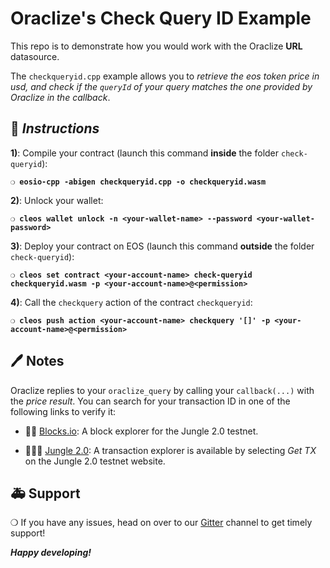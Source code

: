 # Oraclize's Check Query ID Example 

This repo is to demonstrate how you would work with the Oraclize **URL** datasource.

The `checkqueryid.cpp` example allows you to *retrieve the eos token price in usd, and check if the `queryId` of
your query matches the one provided by Oraclize in the callback*.

## :page_with_curl: *Instructions*

**1)**: Compile your contract (launch this command **inside** the folder `check-queryid`):

**`❍ eosio-cpp -abigen checkqueryid.cpp -o checkqueryid.wasm`**

**2)**: Unlock your wallet:

**`❍ cleos wallet unlock -n <your-wallet-name> --password <your-wallet-password>`**

**3)**: Deploy your contract on EOS (launch this command **outside** the folder `check-queryid`):

**`❍ cleos set contract <your-account-name> check-queryid checkqueryid.wasm -p <your-account-name>@<permission>`**

**4)**: Call the `checkquery` action of the contract `checkqueryid`:

**`❍ cleos push action <your-account-name> checkquery '[]' -p <your-account-name>@<permission>`**

## :pen: Notes

Oraclize replies to your `oraclize_query` by calling your `callback(...)` with the *price result*.
You can search for your transaction ID in one of the following links to verify it:

* :mag_right::ledger: [Blocks.io](https://jungle.bloks.io/): A block explorer for the Jungle 2.0 testnet.

* :palm_tree::lion::palm_tree: [Jungle 2.0](https://monitor.jungletestnet.io/#home): A transaction explorer is available by selecting *Get TX* on the Jungle 2.0 testnet website.

## :ambulance: Support

❍ If you have any issues, head on over to our [Gitter](https://gitter.im/oraclize/eos-api) channel to get timely support!

***Happy developing!***
